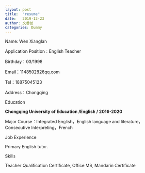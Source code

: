 ```yaml
---
layout: post
title:  "resume"
date:   2019-12-23
author: 文香兰
categories: Dummy
---
```


Name: Wen Xianglan

Application Position：English Teacher

Birthday：03/1998

Email：1148502826qq.com

Tel：18875045123

Address：Chongqing

Education

**Chongqing University of Education /English /** **2016-2020**

Major Course：Integrated English，English language and literature，Consecutive Interpreting，French

Job Experience

 Primary English tutor.

Skills

Teacher Qualification Certificate, Office MS, Mandarin Certificate
